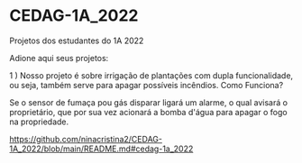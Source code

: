 # CEDAG-1A_2022
Projetos dos estudantes do 1A 2022

Adione aqui seus projetos: 

 1 ) Nosso projeto é sobre irrigação de plantações com dupla funcionalidade, ou seja, também serve para apagar possíveis incêndios. Como Funciona?

Se o sensor de fumaça pou gás disparar ligará um alarme, o qual avisará o proprietário, que por sua vez acionará a bomba d'água para apagar o fogo na propriedade.

https://github.com/ninacristina2/CEDAG-1A_2022/blob/main/README.md#cedag-1a_2022
